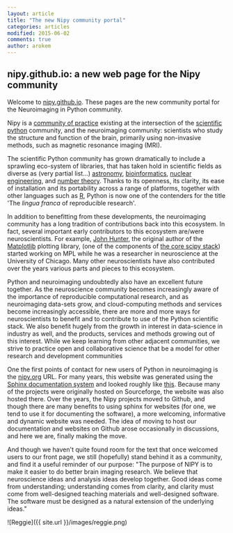 ```yaml
---
layout: article
title: "The new Nipy community portal"
categories: articles
modified: 2015-06-02
comments: true
author: arokem
---
```


## nipy.github.io: a new web page for the Nipy community

Welcome to [nipy.github.io](http://nipy.github.io). These pages are the new community portal for the Neuroimaging in Python community. 

Nipy is a [community of practice](http://en.wikipedia.org/wiki/Community_of_practice) existing at the intersection of the [scientific python](http://scipy.org) community, and the neuroimaging community: scientists who study the structure and function of the  brain, primarily using non-invasive methods, such as magnetic resonance imaging (MRI).  

The scientific Python community has grown dramatically to include a sprawling eco-system of libraries, that has taken hold in scientific fields as diverse as (very partial list...)  [astronomy](http://www.astropy.org/),  [bioinformatics](http://biopython.org/wiki/Main_Page), [nuclear  engineering](http://pyne.io/), and [number theory](http://www.sagemath.org/).  Thanks to its openness, its clarity, its ease of installation and its  portability across a range of platforms, together with other languages such as  [R](http://www.r-project.org/), Python is now one of the contenders for the title 'The *lingua franca* of reproducible research'.

In addition to benefitting from these developments, the neuroimaging community has a long tradition of contributions back into this ecosystem. In fact, several important early contributors to this ecosystem are/were neuroscientists. For example, [John Hunter](http://numfocus.org/news/2012/08/28/johnhunter/), the original author of the [Matplotlib](http://matplotlib.org/) plotting library, (one of the components of [the core scipy stack](http://www.scipy.org/stackspec.html)) started working on MPL while he was a researcher in neuroscience at the University of Chicago. Many other neuroscientists have also contributed over the years various parts and pieces to this ecosystem. 
 
Python and neuroimaging undoubtedly also have an excellent future together.  As the neuroscience community becomes increasingly aware of the importance of reproducible computational research, and as neuroimaging data-sets grow, and cloud-computing methods and services become increasingly accessible, there are more and more ways for neuroscientists to benefit and to contribute to use of the Python scientific stack. We also benefit hugely from the growth in interest in data-science in industry as well, and the products, services and methods growing out of this interest. While we keep learning from other adjacent communities, we strive to practice open and collaborative science that be a model for other research and development communities

One the first points of contact for new users of Python in neuroimaging is the  [nipy.org](http://nipy.org) URL. For many years, this website was generated using the [Sphinx documentation system](http://sphinx-doc.org/) and looked roughly like [this](http://web.archive.org/web/20150205015210/http://www.nipy.org/). Because many of the projects were originally hosted on Sourceforge, the website was also hosted there. Over the years, the Nipy projects moved to Github, and though there are many benefits to using sphinx for websites (for one, we tend to use it for documenting the software), a more welcoming, informative and dynamic website was needed. The idea of moving to host our documentation and websites on Github arose occasionally in discussions, and here we are, finally making the move.

And though we haven't quite found room for the text that once welcomed users to our front page, we still (hopefully) stand behind it as a community, and find it a useful reminder of our purpose: "The purpose of NIPY is to make it easier to do better brain imaging research. We believe that neuroscience ideas and analysis ideas develop together. Good ideas come from understanding; understanding comes from clarity, and clarity must come from well-designed teaching materials and well-designed software. The software must be designed as a natural extension of the underlying ideas."

![Reggie]({{ site.url }}/images/reggie.png)
